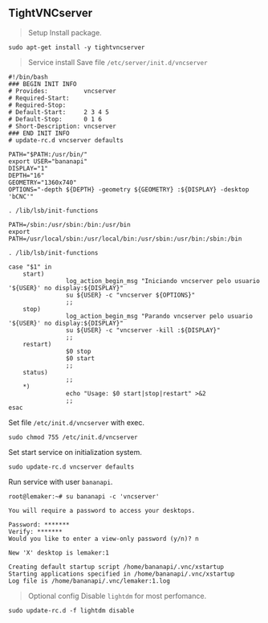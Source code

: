 ## TightVNCserver

> Setup
Install package.
```
sudo apt-get install -y tightvncserver
```

> Service install
Save file `/etc/server/init.d/vncserver`

```
#!/bin/bash
### BEGIN INIT INFO
# Provides:          vncserver
# Required-Start:
# Required-Stop:
# Default-Start:     2 3 4 5
# Default-Stop:      0 1 6
# Short-Description: vncserver
### END INIT INFO
# update-rc.d vncserver defaults

PATH="$PATH:/usr/bin/"
export USER="bananapi"
DISPLAY="1"
DEPTH="16"
GEOMETRY="1360x740"
OPTIONS="-depth ${DEPTH} -geometry ${GEOMETRY} :${DISPLAY} -desktop 'bCNC'"

. /lib/lsb/init-functions

PATH=/sbin:/usr/sbin:/bin:/usr/bin
export PATH=/usr/local/sbin:/usr/local/bin:/usr/sbin:/usr/bin:/sbin:/bin

. /lib/lsb/init-functions

case "$1" in
    start)
                log_action_begin_msg "Iniciando vncserver pelo usuario '${USER}' no display:${DISPLAY}"
                su ${USER} -c "vncserver ${OPTIONS}"
                ;;
    stop)
                log_action_begin_msg "Parando vncserver pelo usuario '${USER}' no display:${DISPLAY}"
                su ${USER} -c "vncserver -kill :${DISPLAY}"
                ;;
    restart)
                $0 stop
                $0 start
                ;;
    status)
                ;;
    *)
                echo "Usage: $0 start|stop|restart" >&2
                ;;
esac
```

Set file `/etc/init.d/vncserver` with exec.
```
sudo chmod 755 /etc/init.d/vncserver
```

Set start service on initialization system.
```
sudo update-rc.d vncserver defaults
```
Run service with user `bananapi`.
```
root@lemaker:~# su bananapi -c 'vncserver'

You will require a password to access your desktops.

Password: *******
Verify: *******
Would you like to enter a view-only password (y/n)? n

New 'X' desktop is lemaker:1

Creating default startup script /home/bananapi/.vnc/xstartup
Starting applications specified in /home/bananapi/.vnc/xstartup
Log file is /home/bananapi/.vnc/lemaker:1.log

```

> 
> Optional config
Disable `lightdm` for most perfomance.
```
sudo update-rc.d -f lightdm disable
```
